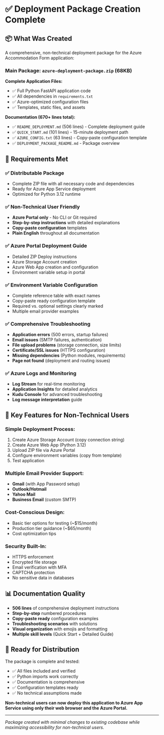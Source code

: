 # ✅ Deployment Package Creation Complete

## 📦 What Was Created

A comprehensive, non-technical deployment package for the Azure Accommodation Form application:

### **Main Package: `azure-deployment-package.zip` (68KB)**

**Complete Application Files:**
- ✅ Full Python FastAPI application code
- ✅ All dependencies in `requirements.txt`
- ✅ Azure-optimized configuration files
- ✅ Templates, static files, and assets

**Documentation (670+ lines total):**
- ✅ `README_DEPLOYMENT.md` (506 lines) - Complete deployment guide
- ✅ `QUICK_START.md` (101 lines) - 15-minute deployment path
- ✅ `AZURE_CONFIG.txt` (63 lines) - Copy-paste configuration template
- ✅ `DEPLOYMENT_PACKAGE_README.md` - Package overview

## 🎯 Requirements Met

### ✅ Distributable Package
- Complete ZIP file with all necessary code and dependencies
- Ready for Azure App Service deployment
- Optimized for Python 3.12 runtime

### ✅ Non-Technical User Friendly
- **Azure Portal only** - No CLI or Git required
- **Step-by-step instructions** with detailed explanations
- **Copy-paste configuration** templates
- **Plain English** throughout all documentation

### ✅ Azure Portal Deployment Guide
- Detailed ZIP Deploy instructions
- Azure Storage Account creation
- Azure Web App creation and configuration
- Environment variable setup in portal

### ✅ Environment Variable Configuration
- Complete reference table with exact names
- Copy-paste ready configuration template
- Required vs. optional settings clearly marked
- Multiple email provider examples

### ✅ Comprehensive Troubleshooting
- **Application errors** (500 errors, startup failures)
- **Email issues** (SMTP failures, authentication)
- **File upload problems** (storage connection, size limits)
- **Certificate/SSL issues** (HTTPS configuration)
- **Missing dependencies** (Python modules, requirements)
- **Page not found** (deployment and routing issues)

### ✅ Azure Logs and Monitoring
- **Log Stream** for real-time monitoring
- **Application Insights** for detailed analytics
- **Kudu Console** for advanced troubleshooting
- **Log message interpretation** guide

## 🚀 Key Features for Non-Technical Users

### **Simple Deployment Process:**
1. Create Azure Storage Account (copy connection string)
2. Create Azure Web App (Python 3.12)
3. Upload ZIP file via Azure Portal
4. Configure environment variables (copy from template)
5. Test application

### **Multiple Email Provider Support:**
- **Gmail** (with App Password setup)
- **Outlook/Hotmail**
- **Yahoo Mail**
- **Business Email** (custom SMTP)

### **Cost-Conscious Design:**
- Basic tier options for testing (~$15/month)
- Production tier guidance (~$65/month)
- Cost optimization tips

### **Security Built-In:**
- HTTPS enforcement
- Encrypted file storage
- Email verification with MFA
- CAPTCHA protection
- No sensitive data in databases

## 📊 Documentation Quality

- **506 lines** of comprehensive deployment instructions
- **Step-by-step** numbered procedures
- **Copy-paste ready** configuration examples
- **Troubleshooting scenarios** with solutions
- **Visual organization** with emojis and formatting
- **Multiple skill levels** (Quick Start + Detailed Guide)

## 🎉 Ready for Distribution

The package is complete and tested:
- ✅ All files included and verified
- ✅ Python imports work correctly
- ✅ Documentation is comprehensive
- ✅ Configuration templates ready
- ✅ No technical assumptions made

**Non-technical users can now deploy this application to Azure App Service using only their web browser and the Azure Portal.**

---

*Package created with minimal changes to existing codebase while maximizing accessibility for non-technical users.*
